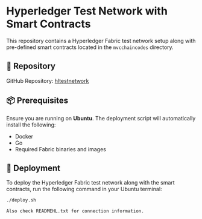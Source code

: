 # Hyperledger Test Network with Smart Contracts

This repository contains a Hyperledger Fabric test network setup along with pre-defined smart contracts located in the `mvcchaincodes` directory.

## 📁 Repository

GitHub Repository: [hltestnetwork](https://github.com/aghafoor77/hltestnetwork/tree/main)

## 📦 Prerequisites

Ensure you are running on **Ubuntu**. The deployment script will automatically install the following:
- Docker
- Go
- Required Fabric binaries and images

## 🚀 Deployment

To deploy the Hyperledger Fabric test network along with the smart contracts, run the following command in your Ubuntu terminal:

```bash
./deploy.sh

Also check READMEHL.txt for connection information.
 
